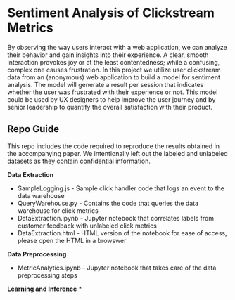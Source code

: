 # Sentiment Analysis of Clickstream Metrics

By observing the way users interact with a web application, we can analyze their behavior and gain insights into their experience. A clear, smooth interaction provokes joy or at the least contentedness; while a confusing, complex one causes frustration. In this project we utilize user clickstream data from an (anonymous) web application to build a model for sentiment analysis. The model will generate a result per session that indicates whether the user was frustrated with their experience or not. This model could be used by UX designers to help improve the user journey and by senior leadership to quantify the overall satisfaction with their product.

## Repo Guide

This repo includes the code required to reproduce the results obtained in the accompanying paper. We intentionally left out the labeled and unlabeled datasets as they contain confidential information. 

**Data Extraction**
* SampleLogging.js - Sample click handler code that logs an event to the data warehouse
* QueryWarehouse.py - Contains the code that queries the data warehouse for click metrics
* DataExtraction.ipynb - Jupyter notebook that correlates labels from customer feedback with unlabeled click metrics
* DataExtraction.html - HTML version of the notebook for ease of access, please open the HTML in a browswer

**Data Preprocessing**
* MetricAnalytics.ipynb - Jupyter notebook that takes care of the data preprocessing steps

**Learning and Inference**
* 

